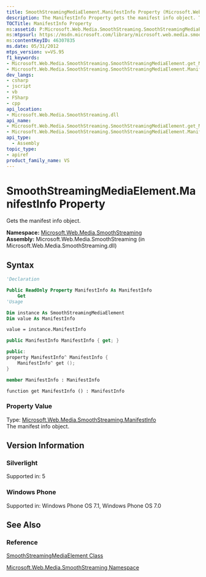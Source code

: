 ```yaml
---
title: SmoothStreamingMediaElement.ManifestInfo Property (Microsoft.Web.Media.SmoothStreaming)
description: The ManifestInfo Property gets the manifest info object. This article shares its syntax, property value, and version information.
TOCTitle: ManifestInfo Property
ms:assetid: P:Microsoft.Web.Media.SmoothStreaming.SmoothStreamingMediaElement.ManifestInfo
ms:mtpsurl: https://msdn.microsoft.com/library/microsoft.web.media.smoothstreaming.smoothstreamingmediaelement.manifestinfo(v=VS.95)
ms:contentKeyID: 46307835
ms.date: 05/31/2012
mtps_version: v=VS.95
f1_keywords:
- Microsoft.Web.Media.SmoothStreaming.SmoothStreamingMediaElement.get_ManifestInfo
- Microsoft.Web.Media.SmoothStreaming.SmoothStreamingMediaElement.ManifestInfo
dev_langs:
- csharp
- jscript
- vb
- FSharp
- cpp
api_location:
- Microsoft.Web.Media.SmoothStreaming.dll
api_name:
- Microsoft.Web.Media.SmoothStreaming.SmoothStreamingMediaElement.get_ManifestInfo
- Microsoft.Web.Media.SmoothStreaming.SmoothStreamingMediaElement.ManifestInfo
api_type:
  - Assembly
topic_type:
- apiref
product_family_name: VS
---
```


# SmoothStreamingMediaElement.ManifestInfo Property

Gets the manifest info object.

**Namespace:**  [Microsoft.Web.Media.SmoothStreaming](microsoft-web-media-smoothstreaming-namespace_1.md)  
**Assembly:**  Microsoft.Web.Media.SmoothStreaming (in Microsoft.Web.Media.SmoothStreaming.dll)

## Syntax

```vb
'Declaration

Public ReadOnly Property ManifestInfo As ManifestInfo
    Get
'Usage

Dim instance As SmoothStreamingMediaElement
Dim value As ManifestInfo

value = instance.ManifestInfo
```

```csharp
public ManifestInfo ManifestInfo { get; }
```

```cpp
public:
property ManifestInfo^ ManifestInfo {
    ManifestInfo^ get ();
}
```

``` fsharp
member ManifestInfo : ManifestInfo
```

```jscript
function get ManifestInfo () : ManifestInfo
```

### Property Value

Type: [Microsoft.Web.Media.SmoothStreaming.ManifestInfo](manifestinfo-class-microsoft-web-media-smoothstreaming_1.md)  
The manifest info object.

## Version Information

### Silverlight

Supported in: 5  

### Windows Phone

Supported in: Windows Phone OS 7.1, Windows Phone OS 7.0  

## See Also

### Reference

[SmoothStreamingMediaElement Class](smoothstreamingmediaelement-class-microsoft-web-media-smoothstreaming_1.md)

[Microsoft.Web.Media.SmoothStreaming Namespace](microsoft-web-media-smoothstreaming-namespace_1.md)
